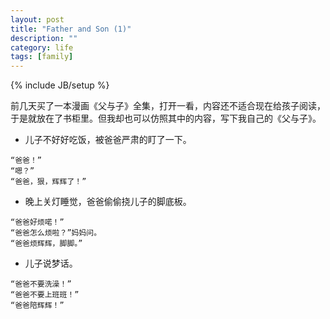 ```yaml
---
layout: post
title: "Father and Son (1)"
description: ""
category: life
tags: [family]
---
```

{% include JB/setup %}

前几天买了一本漫画《父与子》全集，打开一看，内容还不适合现在给孩子阅读，
于是就放在了书柜里。但我却也可以仿照其中的内容，写下我自己的《父与子》。

- 儿子不好好吃饭，被爸爸严肃的盯了一下。

~~~
“爸爸！”
“嗯？”
“爸爸，狠，辉辉了！”
~~~

- 晚上关灯睡觉，爸爸偷偷挠儿子的脚底板。

~~~
“爸爸好烦喏！”
“爸爸怎么烦啦？”妈妈问。
“爸爸烦辉辉，脚脚。”
~~~

- 儿子说梦话。

~~~
“爸爸不要洗澡！”
“爸爸不要上班班！”
“爸爸陪辉辉！”
~~~
